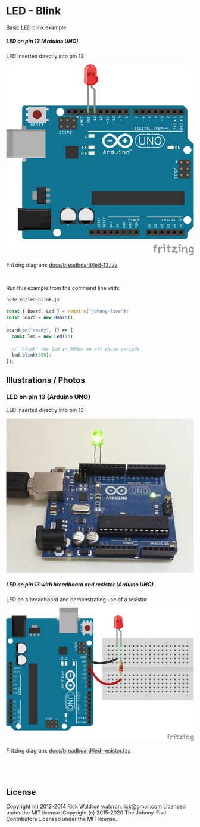 <!--remove-start-->

# LED - Blink

<!--remove-end-->


Basic LED blink example.





##### LED on pin 13 (Arduino UNO)


LED inserted directly into pin 13


![docs/breadboard/led-13.png](breadboard/led-13.png)<br>

Fritzing diagram: [docs/breadboard/led-13.fzz](breadboard/led-13.fzz)

&nbsp;




Run this example from the command line with:
```bash
node eg/led-blink.js
```


```javascript
const { Board, Led } = require("johnny-five");
const board = new Board();

board.on("ready", () => {
  const led = new Led(13);

  // "blink" the led in 500ms on-off phase periods
  led.blink(500);
});

```


## Illustrations / Photos


### LED on pin 13 (Arduino UNO)


LED inserted directly into pin 13


![docs/images/led.jpg](images/led.jpg)  

##### LED on pin 13 with breadboard and resistor (Arduino UNO)


LED on a breadboard and demonstrating use of a resistor


![docs/breadboard/led-resistor.png](breadboard/led-resistor.png)<br>

Fritzing diagram: [docs/breadboard/led-resistor.fzz](breadboard/led-resistor.fzz)

&nbsp;





&nbsp;

<!--remove-start-->

## License
Copyright (c) 2012-2014 Rick Waldron <waldron.rick@gmail.com>
Licensed under the MIT license.
Copyright (c) 2015-2020 The Johnny-Five Contributors
Licensed under the MIT license.

<!--remove-end-->
